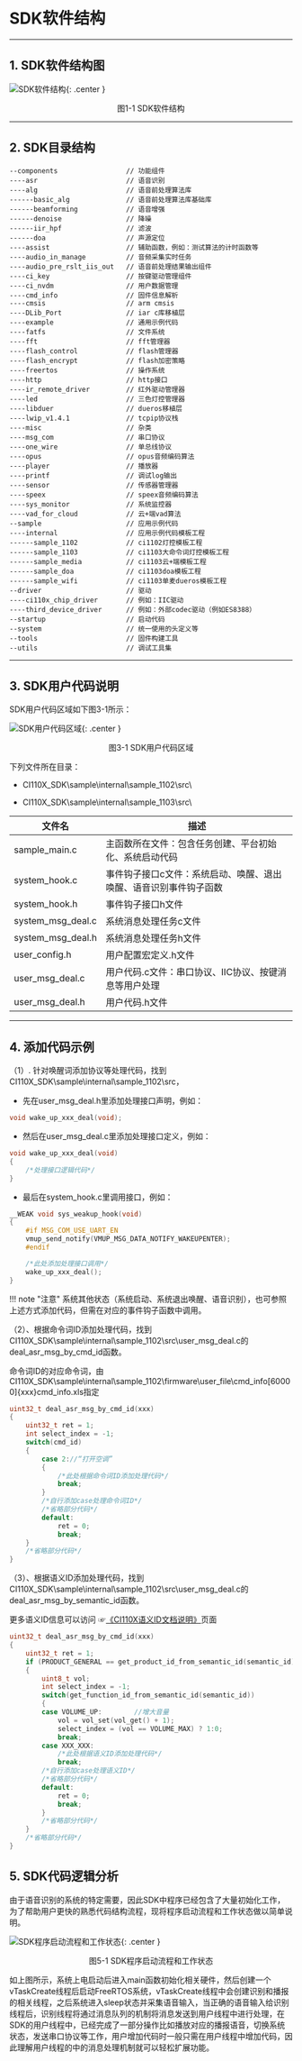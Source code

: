 # SDK软件结构

***

## 1. SDK软件结构图

 ![SDK软件结构](img/SDK软件结构-1.png){: .center }

 <div align=center>图1-1 SDK软件结构</div>

***

## 2. SDK目录结构

```
--components                 // 功能组件
----asr                      // 语音识别
----alg                      // 语音前处理算法库
------basic_alg              // 语音前处理算法库基础库
------beamforming            // 语音增强
------denoise                // 降噪
------iir_hpf                // 滤波
------doa                    // 声源定位
----assist                   // 辅助函数，例如：测试算法的计时函数等
----audio_in_manage          // 音频采集实时任务
----audio_pre_rslt_iis_out   // 语音前处理结果输出组件
----ci_key                   // 按键驱动管理组件
----ci_nvdm                  // 用户数据管理
----cmd_info                 // 固件信息解析
----cmsis                    // arm cmsis
----DLib_Port                // iar c库移植层
----example                  // 通用示例代码
----fatfs                    // 文件系统
----fft                      // fft管理器
----flash_control            // flash管理器
----flash_encrypt            // flash加密策略
----freertos                 // 操作系统
----http                     // http接口
----ir_remote_driver         // 红外驱动管理器
----led                      // 三色灯控管理器
----libduer                  // dueros移植层
----lwip_v1.4.1              // tcpip协议栈
----misc                     // 杂类
----msg_com                  // 串口协议
----one_wire                 // 单总线协议
----opus                     // opus音频编码算法  
----player                   // 播放器
----printf                   // 调试log输出
----sensor                   // 传感器管理器
----speex                    // speex音频编码算法  
----sys_monitor              // 系统监控器
----vad_for_cloud            // 云+端vad算法
--sample                     // 应用示例代码
----internal                 // 应用示例代码模板工程
------sample_1102            // ci1102灯控模板工程
------sample_1103            // ci1103大命令词灯控模板工程
------sample_media           // ci1103云+端模板工程
------sample_doa             // ci1103doa模板工程
------sample_wifi            // ci1103单麦dueros模板工程
--driver                     // 驱动
----ci110x_chip_driver       // 例如：IIC驱动
----third_device_driver      // 例如：外部codec驱动（例如ES8388）
--startup                    // 启动代码
--system                     // 统一使用的头定义等
--tools                      // 固件构建工具
--utils                      // 调试工具集
```

***

## 3. SDK用户代码说明

SDK用户代码区域如下图3-1所示：

 ![SDK用户代码区域](img/SDK软件结构-2.png){: .center }

 <div align=center>图3-1 SDK用户代码区域</div>

下列文件所在目录：

* CI110X_SDK\sample\internal\sample_1102\src\

* CI110X_SDK\sample\internal\sample_1103\src\

| 文件名                | 描述                                                              |
| --------------------- | ----------------------------------------------------------------- |
|  sample_main.c        | 主函数所在文件：包含任务创建、平台初始化、系统启动代码            |
|  system_hook.c        | 事件钩子接口c文件：系统启动、唤醒、退出唤醒、语音识别事件钩子函数 |
|  system_hook.h        | 事件钩子接口h文件                                                 |
|  system_msg_deal.c    | 系统消息处理任务c文件                                             |
|  system_msg_deal.h    | 系统消息处理任务h文件                                             |
|  user_config.h        | 用户配置宏定义.h文件                                              |
|  user_msg_deal.c      | 用户代码.c文件：串口协议、IIC协议、按键消息等用户处理             |
|  user_msg_deal.h      | 用户代码.h文件                                                    |

***

## 4. 添加代码示例

（1）. 针对唤醒词添加协议等处理代码，找到CI110X_SDK\sample\internal\sample_1102\src，

* 先在user_msg_deal.h里添加处理接口声明，例如：

```c
void wake_up_xxx_deal(void);
```

* 然后在user_msg_deal.c里添加处理接口定义，例如：

```c
void wake_up_xxx_deal(void)
{
    /*处理接口逻辑代码*/
}
```

* 最后在system_hook.c里调用接口，例如：

```c
__WEAK void sys_weakup_hook(void)
{
    #if MSG_COM_USE_UART_EN
    vmup_send_notify(VMUP_MSG_DATA_NOTIFY_WAKEUPENTER);
    #endif

    /*此处添加处理接口调用*/
    wake_up_xxx_deal();
}

```

!!! note "注意"
     系统其他状态（系统启动、系统退出唤醒、语音识别），也可参照上述方式添加代码，但需在对应的事件钩子函数中调用。

（2）、根据命令词ID添加处理代码，找到CI110X_SDK\sample\internal\sample_1102\src\user_msg_deal.c的deal_asr_msg_by_cmd_id函数。

命令词ID的对应命令词，由CI110X_SDK\sample\internal\sample_1102\firmware\user_file\cmd_info\[60000]{xxx}cmd_info.xls指定

```c
uint32_t deal_asr_msg_by_cmd_id(xxx)
{
    uint32_t ret = 1;
    int select_index = -1;
    switch(cmd_id)
    {
        case 2://“打开空调”
        {
            /*此处根据命令词ID添加处理代码*/
            break;
        }
        /*自行添加case处理命令词ID*/
        /*省略部分代码*/
        default:
            ret = 0;
            break;
    }
    /*省略部分代码*/
}
```

（3）、根据语义ID添加处理代码，找到CI110X_SDK\sample\internal\sample_1102\src\user_msg_deal.c的deal_asr_msg_by_semantic_id函数。

更多语义ID信息可以访问 ☞[《CI110X语义ID文档说明》](./CI110X语义ID文档说明.md)页面

```c
uint32_t deal_asr_msg_by_cmd_id(xxx)
{
    uint32_t ret = 1;
    if (PRODUCT_GENERAL == get_product_id_from_semantic_id(semantic_id))
    {
        uint8_t vol;
        int select_index = -1;
        switch(get_function_id_from_semantic_id(semantic_id))
        {
        case VOLUME_UP:        //增大音量
            vol = vol_set(vol_get() + 1);
            select_index = (vol == VOLUME_MAX) ? 1:0;
            break;
        case XXX_XXX:
            /*此处根据语义ID添加处理代码*/
            break;
        /*自行添加case处理语义ID*/
        /*省略部分代码*/
        default:
            ret = 0;
            break;
        }
        /*省略部分代码*/
    }
    /*省略部分代码*/
}
```

## 5. SDK代码逻辑分析

由于语音识别的系统的特定需要，因此SDK中程序已经包含了大量初始化工作，为了帮助用户更快的熟悉代码结构流程，现将程序启动流程和工作状态做以简单说明。

 ![SDK程序启动流程和工作状态](img/SDK软件结构-3.png){: .center }

 <div align=center>图5-1 SDK程序启动流程和工作状态</div>

如上图所示，系统上电启动后进入main函数初始化相关硬件，然后创建一个vTaskCreate线程后启动FreeRTOS系统，vTaskCreate线程中会创建识别和播报的相关线程，之后系统进入sleep状态并采集语音输入，当正确的语音输入给识别线程后，识别线程将通过消息队列的机制将消息发送到用户线程中进行处理，在SDK的用户线程中，已经完成了一部分操作比如播放对应的播报语音，切换系统状态，发送串口协议等工作，用户增加代码时一般只需在用户线程中增加代码，因此理解用户线程的中的消息处理机制就可以轻松扩展功能。
